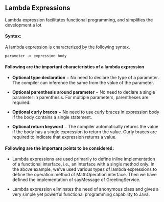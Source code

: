 ## Lambda Expressions
Lambda expression facilitates functional programming, and simplifies the development a lot.

#### Syntax:
A lambda expression is characterized by the following syntax.

`parameter -> expression body`

#### Following are the important characteristics of a lambda expression
* **Optional type declaration** − No need to declare the type of a parameter. The compiler can inference the same from the value of the parameter.

* **Optional parenthesis around parameter** − No need to declare a single parameter in parenthesis. For multiple parameters, parentheses are required.

* **Optional curly braces** − No need to use curly braces in expression body if the body contains a single statement.

* **Optional return keyword** − The compiler automatically returns the value if the body has a single expression to return the value. Curly braces are required to indicate that expression returns a value.

#### Following are the important points to be considered:

* Lambda expressions are used primarily to define inline implementation of a functional interface, i.e., an interface with a single method only. 
  In the above example, we've used various types of lambda expressions to define the operation method of MathOperation interface. 
  Then we have defined the implementation of sayMessage of GreetingService.

* Lambda expression eliminates the need of anonymous class and gives a very simple yet powerful functional programming capability to Java.


